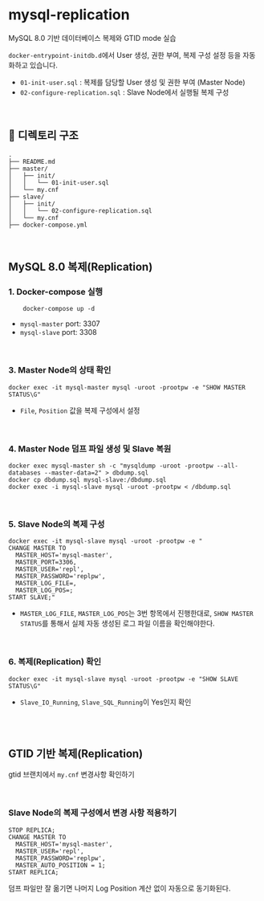# mysql-replication
MySQL 8.0 기반 데이터베이스 복제와 GTID mode 실습

`docker-entrypoint-initdb.d`에서 User 생성, 권한 부여, 복제 구성 설정 등을 자동화하고 있습니다.


- `01-init-user.sql` : 복제를 담당할 User 생성 및 권한 부여 (Master Node)
- `02-configure-replication.sql` : Slave Node에서 실행될 복제 구성

<br>

## 📁 디렉토리 구조

```plaintext
.
├── README.md
├── master/
│   ├── init/
│   │   └── 01-init-user.sql
│   └── my.cnf
├── slave/
│   ├── init/
│   │   └── 02-configure-replication.sql
│   └── my.cnf
├── docker-compose.yml

```

<br>

## MySQL 8.0 복제(Replication)

### 1. Docker-compose 실행

```
    docker-compose up -d
```

- `mysql-master` port: 3307
- `mysql-slave` port: 3308

<br>

### 3. Master Node의 상태 확인

```
docker exec -it mysql-master mysql -uroot -prootpw -e "SHOW MASTER STATUS\G"
```

- `File`, `Position` 값을 복제 구성에서 설정

<br>

### 4. Master Node 덤프 파일 생성 및 Slave 복원

```
docker exec mysql-master sh -c "mysqldump -uroot -prootpw --all-databases --master-data=2" > dbdump.sql
docker cp dbdump.sql mysql-slave:/dbdump.sql
docker exec -i mysql-slave mysql -uroot -prootpw < /dbdump.sql
```

<br>

### 5. Slave Node의 복제 구성

```
docker exec -it mysql-slave mysql -uroot -prootpw -e "
CHANGE MASTER TO
  MASTER_HOST='mysql-master',
  MASTER_PORT=3306,
  MASTER_USER='repl',
  MASTER_PASSWORD='replpw',
  MASTER_LOG_FILE=,
  MASTER_LOG_POS=;
START SLAVE;"
```

- `MASTER_LOG_FILE`, `MASTER_LOG_POS`는 3번 항목에서 진행한대로, `SHOW MASTER STATUS`를 통해서 실제 자동 생성된 로그 파일 이름을 확인해야한다.

<br>


### 6. 복제(Replication) 확인

```
docker exec -it mysql-slave mysql -uroot -prootpw -e "SHOW SLAVE STATUS\G"
```

- `Slave_IO_Running`, `Slave_SQL_Running`이 Yes인지 확인

<br>

<br>

## GTID 기반 복제(Replication)

gtid 브랜치에서 `my.cnf` 변경사항 확인하기

<br>

### Slave Node의 복제 구성에서 변경 사항 적용하기

```
STOP REPLICA;
CHANGE MASTER TO
  MASTER_HOST='mysql-master',
  MASTER_USER='repl',
  MASTER_PASSWORD='replpw',
  MASTER_AUTO_POSITION = 1;
START REPLICA;

```

덤프 파일만 잘 옮기면 나머지 Log Position 계산 없이 자동으로 동기화된다.


